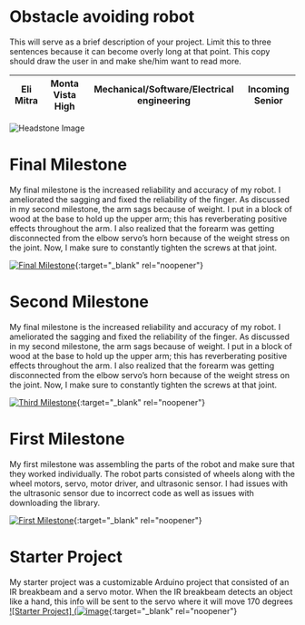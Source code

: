 ﻿# Obstacle avoiding robot
This will serve as a brief description of your project. Limit this to three sentences because it can become overly long at that point. This copy should draw the user in and make she/him want to read more.

| Eli Mitra | Monta Vista High | Mechanical/Software/Electrical engineering | Incoming Senior |
|:--:|:--:|:--:|:--:|

![Headstone Image](https://bluestampengineering.com/wp-content/uploads/2016/05/improve.jpg)
  
# Final Milestone
My final milestone is the increased reliability and accuracy of my robot. I ameliorated the sagging and fixed the reliability of the finger. As discussed in my second milestone, the arm sags because of weight. I put in a block of wood at the base to hold up the upper arm; this has reverberating positive effects throughout the arm. I also realized that the forearm was getting disconnected from the elbow servo’s horn because of the weight stress on the joint. Now, I make sure to constantly tighten the screws at that joint. 

[![Final Milestone](https://res.cloudinary.com/marcomontalbano/image/upload/v1612573869/video_to_markdown/images/youtube--F7M7imOVGug-c05b58ac6eb4c4700831b2b3070cd403.jpg )](https://www.youtube.com/watch?v=F7M7imOVGug&feature=emb_logo "Final Milestone"){:target="_blank" rel="noopener"}

# Second Milestone
My final milestone is the increased reliability and accuracy of my robot. I ameliorated the sagging and fixed the reliability of the finger. As discussed in my second milestone, the arm sags because of weight. I put in a block of wood at the base to hold up the upper arm; this has reverberating positive effects throughout the arm. I also realized that the forearm was getting disconnected from the elbow servo’s horn because of the weight stress on the joint. Now, I make sure to constantly tighten the screws at that joint.

[![Third Milestone](https://res.cloudinary.com/marcomontalbano/image/upload/v1612574014/video_to_markdown/images/youtube--y3VAmNlER5Y-c05b58ac6eb4c4700831b2b3070cd403.jpg)](https://www.youtube.com/watch?v=y3VAmNlER5Y&feature=emb_logo "Second Milestone"){:target="_blank" rel="noopener"}
# First Milestone
  

My first milestone was assembling the parts of the robot and make sure that they worked individually. The robot parts consisted of wheels along with the wheel motors, servo, motor driver, and ultrasonic sensor. I had issues with the ultrasonic sensor due to incorrect code as well as issues with downloading the library. 

[![First Milestone](![image][https://res.cloudinary.com/marcomontalbano/image/upload/v1612574117/video_to_markdown/images/youtube--CaCazFBhYKs-c05b58ac6eb4c4700831b2b3070cd403.jpg)](https://www.youtube.com/watch?v=CaCazFBhYKs](http://i3.ytimg.com/vi/wvDvka75ShQ/hqdefault.jpg) "First Milestone"){:target="_blank" rel="noopener"}
# Starter Project

My starter project was a customizable Arduino project that consisted of an IR breakbeam and a servo motor. When the IR breakbeam detects an object like a hand, this info will be sent to the servo where it will move 170 degrees
[![Starter Project] (![image](https://user-images.githubusercontent.com/69122710/174345371-3a62341b-28e7-43f3-bd80-5abbd103eb37.png)](https://www.youtube.com/watch?v=yVBOp2GziYg "Starter Project"){:target="_blank" rel="noopener"}
